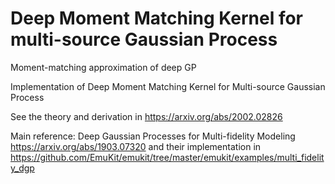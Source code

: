 # Deep Moment Matching Kernel for multi-source Gaussian Process
Moment-matching approximation of deep GP 

Implementation of Deep Moment Matching Kernel for Multi-source Gaussian Process

See the theory and derivation in https://arxiv.org/abs/2002.02826

Main reference: Deep Gaussian Processes for Multi-fidelity Modeling https://arxiv.org/abs/1903.07320
and their implementation in https://github.com/EmuKit/emukit/tree/master/emukit/examples/multi_fidelity_dgp
